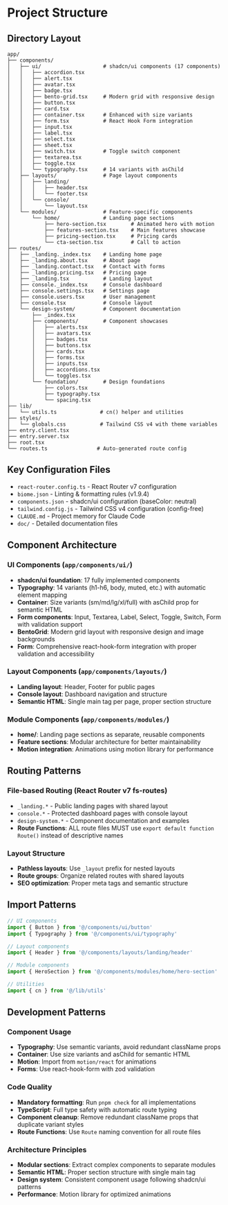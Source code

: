 # Project Structure

## Directory Layout
```
app/
├── components/
│   ├── ui/                    # shadcn/ui components (17 components)
│   │   ├── accordion.tsx
│   │   ├── alert.tsx
│   │   ├── avatar.tsx
│   │   ├── badge.tsx
│   │   ├── bento-grid.tsx     # Modern grid with responsive design
│   │   ├── button.tsx
│   │   ├── card.tsx
│   │   ├── container.tsx      # Enhanced with size variants
│   │   ├── form.tsx           # React Hook Form integration
│   │   ├── input.tsx
│   │   ├── label.tsx
│   │   ├── select.tsx
│   │   ├── sheet.tsx
│   │   ├── switch.tsx         # Toggle switch component
│   │   ├── textarea.tsx
│   │   ├── toggle.tsx
│   │   └── typography.tsx     # 14 variants with asChild
│   ├── layouts/               # Page layout components
│   │   ├── landing/
│   │   │   ├── header.tsx
│   │   │   └── footer.tsx
│   │   └── console/
│   │       └── layout.tsx
│   └── modules/               # Feature-specific components
│       └── home/              # Landing page sections
│           ├── hero-section.tsx        # Animated hero with motion
│           ├── features-section.tsx    # Main features showcase
│           ├── pricing-section.tsx     # Pricing cards
│           └── cta-section.tsx         # Call to action
├── routes/
│   ├── _landing._index.tsx    # Landing home page
│   ├── _landing.about.tsx     # About page
│   ├── _landing.contact.tsx   # Contact with forms
│   ├── _landing.pricing.tsx   # Pricing page
│   ├── _landing.tsx           # Landing layout
│   ├── console._index.tsx     # Console dashboard
│   ├── console.settings.tsx   # Settings page
│   ├── console.users.tsx      # User management
│   ├── console.tsx            # Console layout
│   └── design-system/         # Component documentation
│       ├── _index.tsx
│       ├── components/        # Component showcases
│       │   ├── alerts.tsx
│       │   ├── avatars.tsx
│       │   ├── badges.tsx
│       │   ├── buttons.tsx
│       │   ├── cards.tsx
│       │   ├── forms.tsx
│       │   ├── inputs.tsx
│       │   ├── accordions.tsx
│       │   └── toggles.tsx
│       └── foundation/        # Design foundations
│           ├── colors.tsx
│           ├── typography.tsx
│           └── spacing.tsx
├── lib/
│   └── utils.ts              # cn() helper and utilities
├── styles/
│   └── globals.css           # Tailwind CSS v4 with theme variables
├── entry.client.tsx
├── entry.server.tsx
├── root.tsx
└── routes.ts                # Auto-generated route config
```

## Key Configuration Files
- `react-router.config.ts` - React Router v7 configuration
- `biome.json` - Linting & formatting rules (v1.9.4)
- `components.json` - shadcn/ui configuration (baseColor: neutral)
- `tailwind.config.js` - Tailwind CSS v4 configuration (config-free)
- `CLAUDE.md` - Project memory for Claude Code
- `doc/` - Detailed documentation files

## Component Architecture

### **UI Components** (`app/components/ui/`)
- **shadcn/ui foundation**: 17 fully implemented components
- **Typography**: 14 variants (h1-h6, body, muted, etc.) with automatic element mapping
- **Container**: Size variants (sm/md/lg/xl/full) with asChild prop for semantic HTML
- **Form components**: Input, Textarea, Label, Select, Toggle, Switch, Form with validation support
- **BentoGrid**: Modern grid layout with responsive design and image backgrounds
- **Form**: Comprehensive react-hook-form integration with proper validation and accessibility

### **Layout Components** (`app/components/layouts/`)
- **Landing layout**: Header, Footer for public pages
- **Console layout**: Dashboard navigation and structure
- **Semantic HTML**: Single main tag per page, proper section structure

### **Module Components** (`app/components/modules/`)
- **home/**: Landing page sections as separate, reusable components
- **Feature sections**: Modular architecture for better maintainability
- **Motion integration**: Animations using motion library for performance

## Routing Patterns

### **File-based Routing** (React Router v7 fs-routes)
- `_landing.*` - Public landing pages with shared layout
- `console.*` - Protected dashboard pages with console layout
- `design-system.*` - Component documentation and examples
- **Route Functions**: ALL route files MUST use `export default function Route()` instead of descriptive names

### **Layout Structure**
- **Pathless layouts**: Use `_layout` prefix for nested layouts
- **Route groups**: Organize related routes with shared layouts
- **SEO optimization**: Proper meta tags and semantic structure

## Import Patterns
```typescript
// UI components
import { Button } from '@/components/ui/button'
import { Typography } from '@/components/ui/typography'

// Layout components
import { Header } from '@/components/layouts/landing/header'

// Module components
import { HeroSection } from '@/components/modules/home/hero-section'

// Utilities
import { cn } from '@/lib/utils'
```

## Development Patterns

### **Component Usage**
- **Typography**: Use semantic variants, avoid redundant className props
- **Container**: Use size variants and asChild for semantic HTML
- **Motion**: Import from `motion/react` for animations
- **Forms**: Use react-hook-form with zod validation

### **Code Quality**
- **Mandatory formatting**: Run `pnpm check` for all implementations
- **TypeScript**: Full type safety with automatic route typing
- **Component cleanup**: Remove redundant className props that duplicate variant styles
- **Route Functions**: Use `Route` naming convention for all route files

### **Architecture Principles**
- **Modular sections**: Extract complex components to separate modules
- **Semantic HTML**: Proper section structure with single main tag
- **Design system**: Consistent component usage following shadcn/ui patterns
- **Performance**: Motion library for optimized animations